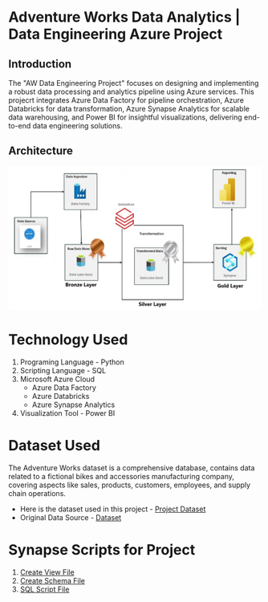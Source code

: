 # Adventure Works Data Analytics | Data Engineering Azure Project

## Introduction
The "AW Data Engineering Project" focuses on designing and implementing a robust data processing and analytics pipeline using Azure services. This projecrt integrates Azure Data Factory for pipeline orchestration, Azure Databricks for data transformation, Azure Synapse Analytics for scalable data warehousing, and Power BI for insightful visualizations, delivering end-to-end data engineering solutions.

## Architecture
![Project Architecture](AW_Project_Diagram.jpg)

# Technology Used
1. Programing Language - Python
2. Scripting Language - SQL
3. Microsoft Azure Cloud
   - Azure Data Factory
   - Azure Databricks
   - Azure Synapse Analytics
4. Visualization Tool - Power BI

# Dataset Used
The Adventure Works dataset is a comprehensive database, contains data related to a fictional bikes and accessories manufacturing company, covering aspects like sales, products, customers, employees, and supply chain operations.

- Here is the dataset used in this project - [Project Dataset](https://github.com/Suranjan-Dey/AW-Data-Engineering-Project/tree/main/Dataset)
- Original Data Source - [Dataset](https://www.kaggle.com/datasets/ukveteran/adventure-works/data?select=AdventureWorks_Product_Categories.csv)

# Synapse Scripts for Project
1. [Create View File](SQL-Scripts/AW_Create_View.sql)
2. [Create Schema File](SQL-Scripts/Create_Schema.sql)
3. [SQL Script File](SQL-Scripts/SQL_Script.sql)
